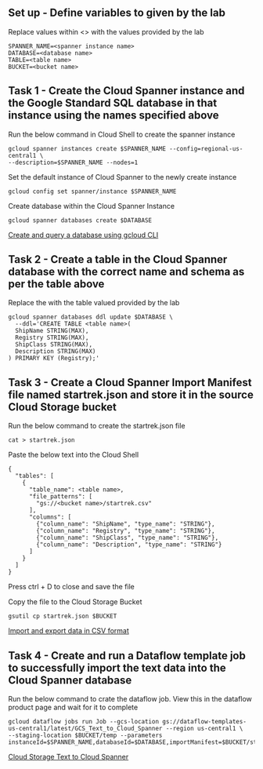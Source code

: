 ## Set up - Define variables to given by the lab

Replace values within <> with the values provided by the lab
```
SPANNER_NAME=<spanner instance name>
DATABASE=<database name>
TABLE=<table name>
BUCKET=<bucket name>
```

## Task 1  - Create the Cloud Spanner instance and the Google Standard SQL database in that instance using the names specified above

Run the below command in Cloud Shell to create the spanner instance
```
gcloud spanner instances create $SPANNER_NAME --config=regional-us-central1 \
--description=$SPANNER_NAME --nodes=1
```

Set the default instance of Cloud Spanner to the newly create instance
```
gcloud config set spanner/instance $SPANNER_NAME
```

Create database within the Cloud Spanner Instance
```
gcloud spanner databases create $DATABASE
```

[Create and query a database using gcloud CLI ](https://cloud.google.com/spanner/docs/getting-started/gcloud)

## Task 2  - Create a table in the Cloud Spanner database with the correct name and schema as per the table above

Replace the <table name> with the table valued provided by the lab
```
gcloud spanner databases ddl update $DATABASE \
  --ddl='CREATE TABLE <table name>(
  ShipName STRING(MAX),
  Registry STRING(MAX),
  ShipClass STRING(MAX),
  Description STRING(MAX)
) PRIMARY KEY (Registry);'
```

## Task 3  - Create a Cloud Spanner Import Manifest file named startrek.json and store it in the source Cloud Storage bucket

Run the below command to create the startrek.json file
```
cat > startrek.json
```

Paste the below text into the Cloud Shell
```
{
  "tables": [
    {
      "table_name": <table name>,
      "file_patterns": [
        "gs://<bucket name>/startrek.csv"
      ],
      "columns": [
        {"column_name": "ShipName", "type_name": "STRING"},
        {"column_name": "Registry", "type_name": "STRING"},
        {"column_name": "ShipClass", "type_name": "STRING"},
		{"column_name": "Description", "type_name": "STRING"}
      ]
    }
  ]
}
```
Press ctrl + D to close and save the file

Copy the file to the Cloud Storage Bucket
```
gsutil cp startrek.json $BUCKET
```

[Import and export data in CSV format](https://cloud.google.com/spanner/docs/import-export-csv)
## Task 4  - Create and run a Dataflow template job to successfully import the text data into the Cloud Spanner database

Run the below command to crate the dataflow job. View this in the dataflow product page and wait for it to complete
```
gcloud dataflow jobs run Job --gcs-location gs://dataflow-templates-us-central1/latest/GCS_Text_to_Cloud_Spanner --region us-central1 \
--staging-location $BUCKET/temp --parameters instanceId=$SPANNER_NAME,databaseId=$DATABASE,importManifest=$BUCKET/startrek.json
```

[Cloud Storage Text to Cloud Spanner](https://cloud.google.com/dataflow/docs/guides/templates/provided-batch#gcs_text_to_cloud_spanner)